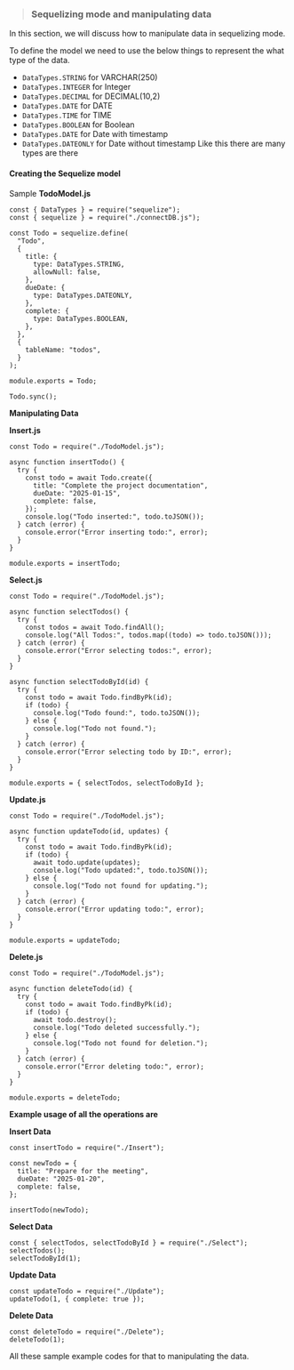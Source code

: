 >### Sequelizing mode and manipulating data
In this section, we will discuss how to manipulate data in sequelizing mode.

To define the model we need to use the below things to represent the what type of the data.

- `DataTypes.STRING` for VARCHAR(250)
- `DataTypes.INTEGER` for Integer
- `DataTypes.DECIMAL` for DECIMAL(10,2)
- `DataTypes.DATE` for DATE
- `DataTypes.TIME` for TIME
- `DataTypes.BOOLEAN` for Boolean
- `DataTypes.DATE` for Date with timestamp
- `DataTypes.DATEONLY` for Date without timestamp
Like this there are many types are there 

#### Creating the Sequelize model

Sample __TodoModel.js__
```
const { DataTypes } = require("sequelize");
const { sequelize } = require("./connectDB.js");

const Todo = sequelize.define(
  "Todo",
  {
    title: {
      type: DataTypes.STRING,
      allowNull: false,
    },
    dueDate: {
      type: DataTypes.DATEONLY,
    },
    complete: {
      type: DataTypes.BOOLEAN,
    },
  },
  {
    tableName: "todos", 
  }
);

module.exports = Todo;

Todo.sync();
```

__Manipulating Data__

**Insert.js**
```
const Todo = require("./TodoModel.js");

async function insertTodo() {
  try {
    const todo = await Todo.create({
      title: "Complete the project documentation",
      dueDate: "2025-01-15",
      complete: false,
    });
    console.log("Todo inserted:", todo.toJSON());
  } catch (error) {
    console.error("Error inserting todo:", error);
  }
}

module.exports = insertTodo;

```

**Select.js**
```
const Todo = require("./TodoModel.js");

async function selectTodos() {
  try {
    const todos = await Todo.findAll();
    console.log("All Todos:", todos.map((todo) => todo.toJSON()));
  } catch (error) {
    console.error("Error selecting todos:", error);
  }
}

async function selectTodoById(id) {
  try {
    const todo = await Todo.findByPk(id);
    if (todo) {
      console.log("Todo found:", todo.toJSON());
    } else {
      console.log("Todo not found.");
    }
  } catch (error) {
    console.error("Error selecting todo by ID:", error);
  }
}

module.exports = { selectTodos, selectTodoById };

```

**Update.js**
```
const Todo = require("./TodoModel.js");

async function updateTodo(id, updates) {
  try {
    const todo = await Todo.findByPk(id);
    if (todo) {
      await todo.update(updates);
      console.log("Todo updated:", todo.toJSON());
    } else {
      console.log("Todo not found for updating.");
    }
  } catch (error) {
    console.error("Error updating todo:", error);
  }
}

module.exports = updateTodo;
```
**Delete.js**
```
const Todo = require("./TodoModel.js");

async function deleteTodo(id) {
  try {
    const todo = await Todo.findByPk(id);
    if (todo) {
      await todo.destroy();
      console.log("Todo deleted successfully.");
    } else {
      console.log("Todo not found for deletion.");
    }
  } catch (error) {
    console.error("Error deleting todo:", error);
  }
}

module.exports = deleteTodo;
```

**Example usage of all the operations are**

__Insert Data__
```
const insertTodo = require("./Insert");

const newTodo = {
  title: "Prepare for the meeting",
  dueDate: "2025-01-20",
  complete: false,
};

insertTodo(newTodo);
```

__Select Data__
```
const { selectTodos, selectTodoById } = require("./Select");
selectTodos();
selectTodoById(1);
```
__Update Data__
```
const updateTodo = require("./Update");
updateTodo(1, { complete: true });
```

__Delete Data__

```
const deleteTodo = require("./Delete");
deleteTodo(1);
```

All these sample example codes for that to manipulating the data.

